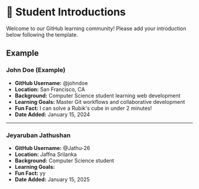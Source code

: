 # 👋 Student Introductions

Welcome to our GitHub learning community! Please add your introduction below following the template.

## Example

### John Doe (Example)
- **GitHub Username:** @johndoe
- **Location:** San Francisco, CA
- **Background:** Computer Science student learning web development
- **Learning Goals:** Master Git workflows and collaborative development
- **Fun Fact:** I can solve a Rubik's cube in under 2 minutes!
- **Date Added:** January 15, 2024

---

<!-- Add your introduction below this line -->

### Jeyaruban Jathushan
- **GitHub Username:**  @Jathu-26
- **Location:** Jaffna Srilanka
- **Background:** Computer Science student
- **Learning Goals:** 
- **Fun Fact:** yy
- **Date Added:** January 15, 2025


